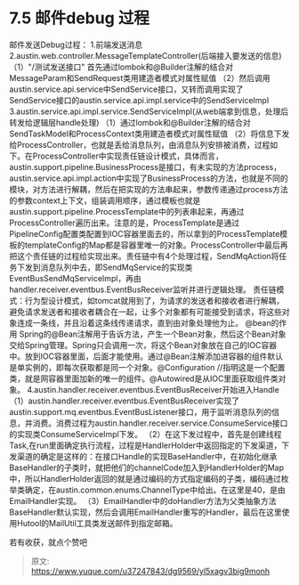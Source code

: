 # 7.5 邮件debug 过程

邮件发送Debug过程：
1.前端发送消息
2.austin.web.controller.MessageTemplateController(后端接入要发送的信息)
（1）"/测试发送接口" 首先通过lombok和@Builder注解的结合对MessageParam和SendRequest类用建造者模式对属性赋值
（2）然后调用austin.service.api.service中SendService接口，又转而调用实现了SendService接口的austin.service.api.impl.service中的SendServiceImpl
3.austin.service.api.impl.service.SendServiceImpl(从web端拿到信息，处理后转发给逻辑层handle处理)
（1）通过lombok和@Builder注解的结合对SendTaskModel和ProcessContext类用建造者模式对属性赋值
（2）将信息下发给ProcessController，也就是丢给消息队列，由消息队列安排被消费，过程如下。在ProcessController中实现责任链设计模式，具体而言，austin.support.pipeline.BusinessProcess是接口，有未实现的方法process，austin.service.api.impl.action中实现了BusinessProcess的方法，也就是不同的模块，对方法进行解耦，然后在把实现的方法串起来，参数传递通过process方法的参数context上下文，组装调用顺序，通过模板也就是austin.support.pipeline.ProcessTemplate中的列表串起来，再通过ProcessController遍历出来。注意的是，ProcessTemplate是通过PipelineConfig配置类配置到IOC容器里面去的，所以拿到的ProcessTemplate模板的templateConfig的Map都是容器里唯一的对象。ProcessController中最后再把这个责任链的过程给实现出来。责任链中有4个处理过程，SendMqAction将任务下发到消息队列中去，即SendMqService的实现类EventBusSendMqServiceImpl，再由handler.receiver.eventbus.EventBusReceiver监听并进行逻辑处理。
责任链模式：行为型设计模式，如tomcat就用到了，为请求的发送者和接收者进行解耦，避免请求发送者和接收者耦合在一起，让多个对象都有可能接受到请求，将这些对象连成一条线，并且沿着这条线传递请求，直到由对象处理他为止。
@bean的作用
Spring的@Bean注解用于告诉方法，产生一个Bean对象，然后这个Bean对象交给Spring管理。Spring只会调用一次，将这个Bean对象放在自己的IOC容器中。放到IOC容器里面，后面才能使用。通过@Bean注解添加进容器的组件默认是单实例的，即每次获取都是同一个对象。@Configuration	//指明这是一个配置类，就是网容器里面加新的唯一的组件。@Autowired是从IOC里面获取组件类对象。
4.austin.handler.receiver.eventbus.EventBusReceiver开始进入Handle
（1）austin.handler.receiver.eventbus.EventBusReceiver实现了austin.support.mq.eventbus.EventBusListener接口，用于监听消息队列的信息，并消费。消费过程为austin.handler.receiver.service.ConsumeService接口的实现类ConsumeServiceImpl下发。
（2）在这下发过程中，首先是创建线程Task,在run里面确定执行流程，过程是HandlerHolder中返回指定的下发渠道，下发渠道的确定是这样的：在接口Handle的实现BaseHandler中，在初始化继承BaseHandler的子类时，就把他们的channelCode加入到HandlerHolder的Map中，所以HandlerHolder返回的就是通过编码的方式指定编码的子类，编码通过枚举类确定，在austin.common.enums.ChannelType中给出。在这里是40，是由EmailHandler实现。
（3）EmailHandler中的doHandler方法为父类抽象方法BaseHandler默认实现，然后会调用EmailHandler重写的Handler，最后在这里使用Hutool的MailUtil工具类发送邮件到指定邮箱。

若有收获，就点个赞吧

 


> 原文: <https://www.yuque.com/u37247843/dg9569/yl5xagv3big9monh>